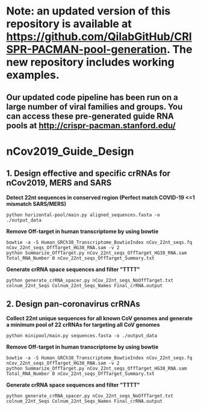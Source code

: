 # Note: an updated version of this repository is available at https://github.com/QilabGitHub/CRISPR-PACMAN-pool-generation. The new repository includes working examples.
## Our updated code pipeline has been run on a large number of viral families and groups. You can access these pre-generated guide RNA pools at http://crispr-pacman.stanford.edu/

# nCov2019_Guide_Design
## 1. Design effective and specific crRNAs for nCov2019, MERS and SARS
**Detect 22nt sequences in conserved region (Perfect match COVID-19 <=1 mismatch SARS/MERS)**
```
python horizontal-pool/main.py aligned_sequences.fasta -o ./output_data
```
**Remove Off-target in human transcriptome by using bowtie**
```
bowtie -a -S Human_GRCh38_Transcriptome_BowtieIndex nCov_22nt_seqs.fq nCov_22nt_seqs_OffTarget_HG38_RNA.sam -v 2
python Summarize_OffTarget.py nCov_22nt_seqs_OffTarget_HG38_RNA.sam Total_RNA_Number 0 nCov_22nt_seqs_OffTarget_Summary.txt
```
**Generate crRNA space sequences and filter "TTTT"**
```
python generate_crRNA_spacer.py nCov_22nt_seqs_NoOffTarget.txt colnum_22nt_Seqs Colnum_22nt_Seqs_Names Final_crRNA.output
```

## 2. Design pan-coronavirus crRNAs
**Collect 22nt unique sequences for all known CoV genomes and generate a minimum pool of 22 crRNAs for targeting all CoV genomes**
```
python minipool/main.py sequences.fasta -o ./output_data
```
**Remove Off-target in human transcriptome by using bowtie**
```
bowtie -a -S Human_GRCh38_Transcriptome_BowtieIndex nCov_22nt_seqs.fq nCov_22nt_seqs_OffTarget_HG38_RNA.sam -v 2
python Summarize_OffTarget.py nCov_22nt_seqs_OffTarget_HG38_RNA.sam Total_RNA_Number 0 nCov_22nt_seqs_OffTarget_Summary.txt
```
**Generate crRNA space sequences and filter "TTTT"**
```
python generate_crRNA_spacer.py nCov_22nt_seqs_NoOffTarget.txt colnum_22nt_Seqs Colnum_22nt_Seqs_Names Final_crRNA.output
```

